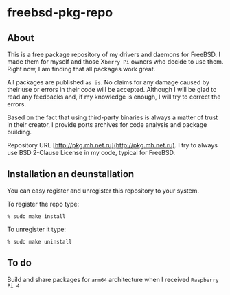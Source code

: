 # freebsd-pkg-repo

## About

This is a free package repository of my drivers and daemons for FreeBSD.
I made them for myself and those X```berry Pi``` owners who decide
to use them. Right now, I am finding that all packages work great.

All packages are published ```as is```.
No claims for any damage caused by their use or errors in their code will be accepted.
Although I will be glad to read any feedbacks and, if my knowledge is enough, I will try
to correct the errors. 

Based on the fact that using third-party binaries is always a matter of trust in their
creator, I provide ports archives for code analysis and package building.

Repository URL [http://pkg.mh.net.ru](http://pkg.mh.net.ru).
I try to always use BSD 2-Clause License in my code, typical for FreeBSD.

## Installation an deunstallation
You can easy register and unregister this repository to your system.

To register the repo type:
``` shell
% sudo make install
```

To unregister it type:
``` shell
% sudo make uninstall
```

## To do

Build and share packages for ```arm64``` architecture when I received ```Raspberry Pi 4```
